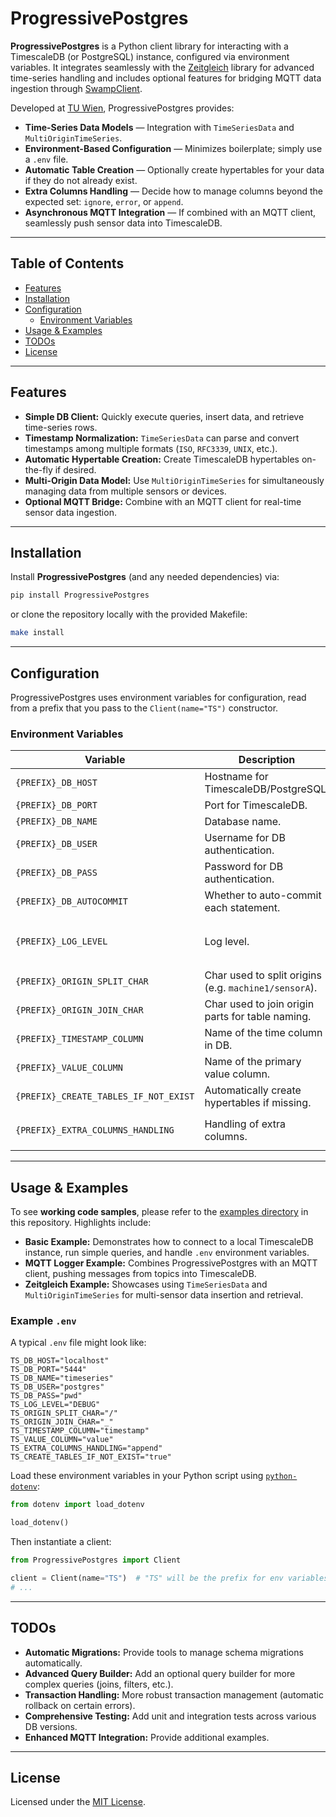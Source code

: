 # ProgressivePostgres

**ProgressivePostgres** is a Python client library for interacting with a TimescaleDB (or PostgreSQL) instance, configured via environment variables. It integrates seamlessly with the [Zeitgleich](https://git.ift.tuwien.ac.at/lab/ift/sis/researchlin-x/pandastso) library for advanced time-series handling and includes optional features for bridging MQTT data ingestion through [SwampClient](https://your-swampclient-docs).

Developed at [TU Wien](https://www.tuwien.ac.at/), ProgressivePostgres provides:

- **Time-Series Data Models** — Integration with `TimeSeriesData` and `MultiOriginTimeSeries`.
- **Environment-Based Configuration** — Minimizes boilerplate; simply use a `.env` file.
- **Automatic Table Creation** — Optionally create hypertables for your data if they do not already exist.
- **Extra Columns Handling** — Decide how to manage columns beyond the expected set: `ignore`, `error`, or `append`.
- **Asynchronous MQTT Integration** — If combined with an MQTT client, seamlessly push sensor data into TimescaleDB.

---

## Table of Contents

- [Features](#features)
- [Installation](#installation)
- [Configuration](#configuration)
  - [Environment Variables](#environment-variables)
- [Usage & Examples](#usage--examples)
- [TODOs](#todos)
- [License](#license)

---

## Features

- **Simple DB Client:** Quickly execute queries, insert data, and retrieve time-series rows.
- **Timestamp Normalization:** `TimeSeriesData` can parse and convert timestamps among multiple formats (`ISO`, `RFC3339`, `UNIX`, etc.).
- **Automatic Hypertable Creation:** Create TimescaleDB hypertables on-the-fly if desired.
- **Multi-Origin Data Model:** Use `MultiOriginTimeSeries` for simultaneously managing data from multiple sensors or devices.
- **Optional MQTT Bridge:** Combine with an MQTT client for real-time sensor data ingestion.

---

## Installation

Install **ProgressivePostgres** (and any needed dependencies) via:

```bash
pip install ProgressivePostgres
```

or clone the repository locally with the provided Makefile:

```bash
make install
```

---

## Configuration

ProgressivePostgres uses environment variables for configuration, read from a prefix that you pass to the `Client(name="TS")` constructor.

### Environment Variables

| Variable                                          | Description                                                                 | Default     | Options                          |
|---------------------------------------------------|-----------------------------------------------------------------------------|-------------|-----------------------------------|
| `{PREFIX}_DB_HOST`                                | Hostname for TimescaleDB/PostgreSQL.                                       | `localhost` |                                   |
| `{PREFIX}_DB_PORT`                                | Port for TimescaleDB.                                                      | `5432`      |                                   |
| `{PREFIX}_DB_NAME`                                | Database name.                                                              | `timescale` |                                   |
| `{PREFIX}_DB_USER`                                | Username for DB authentication.                                            | `postgres`  |                                   |
| `{PREFIX}_DB_PASS`                                | Password for DB authentication.                                            | *None*      |                                   |
| `{PREFIX}_DB_AUTOCOMMIT`                          | Whether to auto-commit each statement.                                     | `true`      | `true`, `false`                  |
| `{PREFIX}_LOG_LEVEL`                              | Log level.                                                                  | `DEBUG`     | `DEBUG`, `INFO`, `WARNING`, `ERROR` |
| `{PREFIX}_ORIGIN_SPLIT_CHAR`                      | Char used to split origins (e.g. `machine1/sensorA`).                      | `/`         |                                   |
| `{PREFIX}_ORIGIN_JOIN_CHAR`                       | Char used to join origin parts for table naming.                            | `/`         |                                   |
| `{PREFIX}_TIMESTAMP_COLUMN`                       | Name of the time column in DB.                                             | `timestamp` |                                   |
| `{PREFIX}_VALUE_COLUMN`                           | Name of the primary value column.                                          | `value`     |                                   |
| `{PREFIX}_CREATE_TABLES_IF_NOT_EXIST`             | Automatically create hypertables if missing.                                | `true`      | `true`, `false`                  |
| `{PREFIX}_EXTRA_COLUMNS_HANDLING`                 | Handling of extra columns.                                                 | `append`    | `ignore`, `error`, `append`      |

---

## Usage & Examples

To see **working code samples**, please refer to the [examples directory](examples/) in this repository. Highlights include:

- **Basic Example:** Demonstrates how to connect to a local TimescaleDB instance, run simple queries, and handle `.env` environment variables.
- **MQTT Logger Example:** Combines ProgressivePostgres with an MQTT client, pushing messages from topics into TimescaleDB.
- **Zeitgleich Example:** Showcases using `TimeSeriesData` and `MultiOriginTimeSeries` for multi-sensor data insertion and retrieval.

### Example `.env`

A typical `.env` file might look like:

```
TS_DB_HOST="localhost"
TS_DB_PORT="5444"
TS_DB_NAME="timeseries"
TS_DB_USER="postgres"
TS_DB_PASS="pwd"
TS_LOG_LEVEL="DEBUG"
TS_ORIGIN_SPLIT_CHAR="/"
TS_ORIGIN_JOIN_CHAR="_"
TS_TIMESTAMP_COLUMN="timestamp"
TS_VALUE_COLUMN="value"
TS_EXTRA_COLUMNS_HANDLING="append"
TS_CREATE_TABLES_IF_NOT_EXIST="true"
```

Load these environment variables in your Python script using [`python-dotenv`](https://pypi.org/project/python-dotenv):

```python
from dotenv import load_dotenv

load_dotenv()
```

Then instantiate a client:

```python
from ProgressivePostgres import Client

client = Client(name="TS")  # "TS" will be the prefix for env variables
# ...
```

---

## TODOs

- **Automatic Migrations:** Provide tools to manage schema migrations automatically.
- **Advanced Query Builder:** Add an optional query builder for more complex queries (joins, filters, etc.).
- **Transaction Handling:** More robust transaction management (automatic rollback on certain errors).
- **Comprehensive Testing:** Add unit and integration tests across various DB versions.
- **Enhanced MQTT Integration:** Provide additional examples.

---

## License

Licensed under the [MIT License](LICENSE).